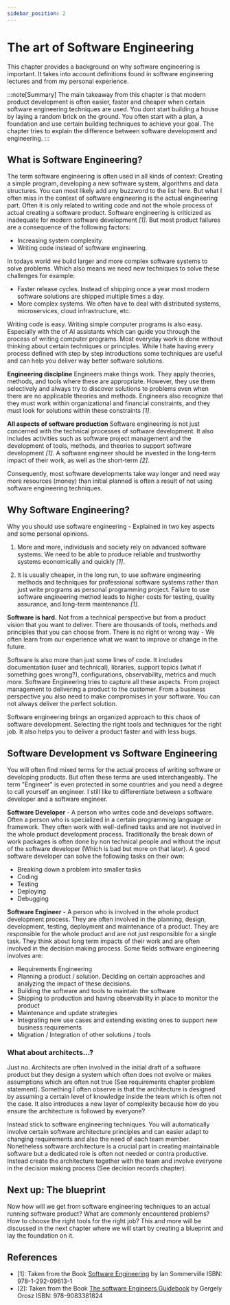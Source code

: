 ```yaml
---
sidebar_position: 2
---
```


# The art of Software Engineering
This chapter provides a background on why software engineering is important. It takes into account definitions found in software engineering lectures and from my personal experience.

:::note[Summary]
The main takeaway from this chapter is that modern product development is often easier, faster and cheaper when certain software engineering techniques are used. You dont start building a house by laying a random brick on the ground. You often start with a plan, a foundation and use certain building techniques to achieve your goal. The chapter tries to explain the difference between software development and engineering.
:::

## What is Software Engineering?
The term software engineering is often used in all kinds of context: Creating a simple program, developing a new software system, algorithms and data structures. You can most likely add any buzzword to the list here. But what I often miss in the context of software engineering is the actual engineering part. Often it is only related to writing code and not the whole process of actual creating a software product. Software engineering is criticized as inadequate for modern software development <cite>[1]</cite>. But most product failures are a consequence of the following factors:

- Increasing system complexity.
- Writing code instead of software engineering.

In todays world we build larger and more complex software systems to solve problems. Which also means we need new techniques to solve these challenges for example: 

- Faster release cycles. Instead of shipping once a year most modern software solutions are shipped multiple times a day.
- More complex systems. We often have to deal with distributed systems, microservices, cloud infrastructure, etc.

Writing code is easy. Writing simple computer programs is also easy. Especially with the of AI assistants which can guide you through the process of writing computer programs. Most everyday work is done without thinking about certain techniques or principles. While I hate having every process defined with step by step introductions some techniques are useful and can help you deliver way better software solutions. 

**Engineering discipline** 
Engineers make things work. They apply theories, methods, and tools where these are appropriate. However, they use them selectively and always try to discover solutions to problems even when there are no applicable theories and methods. Engineers also recognize that they must work within organizational and financial constraints, and they must look for solutions within these constraints <cite>[1]</cite>.

**All aspects of software production**
Software engineering is not just concerned with the technical processes of software development. It also includes activities such as software project management and the development of tools, methods, and theories to support software development <cite>[1]</cite>. A software engineer should be invested in the long-term impact of their work, as well as the short-term <cite>[2]</cite>.

Consequently, most software developments take way longer and need way more resources (money) than initial planned is often a result of not using software engineering techniques.

## Why Software Engineering?
Why you should use software engineering - Explained in two key aspects and some personal opinions.

1. More and more, individuals and society rely on advanced software systems. We need to be able to produce reliable and trustworthy systems economically and quickly <cite>[1]</cite>. 

2. It is usually cheaper, in the long run, to use software engineering methods and techniques for professional software systems rather than just write programs as personal programming project. Failure to use software engineering method leads to higher costs for testing, quality assurance, and long-term maintenance <cite>[1]</cite>. 

**Software is hard.** Not from a technical perspective but from a product vision that you want to deliver. There are thousands of tools, methods and principles that you can choose from. There is no right or wrong way - We often learn from our experience what we want to improve or change in the future. 

Software is also more than just some lines of code. It includes documentation (user and technical), libraries, support topics (what if something goes wrong?), configurations, observability, metrics and much more. Software Engineering tries to capture all these aspects. From project management to delivering a product to the customer. From a business perspective you also need to make compromises in your software. You can not always deliver the perfect solution.

Software engineering brings an organized approach to this chaos of software development. Selecting the right tools and techniques for the right job. It also helps you to deliver a product faster and with less bugs.

## Software Development vs Software Engineering

You will often find mixed terms for the actual process of writing software or developing products. But often these terms are used interchangeably. The term "Engineer" is even protected in some countries and you need a degree to call yourself an engineer. I still like to differentiate between a software developer and a software engineer. 

**Software Developer** - A person who writes code and develops software. Often a person who is specialized in a certain programming language or framework. They often work with well-defined tasks and are not involved in the whole product development process. Traditionally the break down of work packages is often done by non technical people and without the input of the software developer (Which is bad but more on that later). A good software developer can solve the following tasks on their own:
- Breaking down a problem into smaller tasks
- Coding
- Testing
- Deploying
- Debugging

**Software Engineer** - A person who is involved in the whole product development process. They are often involved in the planning, design, development, testing, deployment and maintenance of a product. They are responsible for the whole product and are not just responsible for a single task. They think about long term impacts of their work and are often involved in the decision making process. Some fields software engineering involves are:

- Requirements Engineering
- Planning a product / solution. Deciding on certain approaches and analyzing the impact of these decisions.
- Building the software and tools to maintain the software
- Shipping to production and having observability in place to monitor the product
- Maintenance and update strategies
- Integrating new use cases and extending existing ones to support new business requirements
- Migration / Integration of other solutions / tools

### What about architects...?

Just no. Architects are often involved in the initial draft of a software product but they design a system which often does not evolve or makes assumptions which are often not true (See requirements chapter problem statement). Something I often observe is that the architecture is designed by assuming a certain level of knowledge inside the team which is often not the case. It also introduces a new layer of complexity because how do you ensure the architecture is followed by everyone? 

Instead stick to software engineering techniques. You will automatically involve certain software architecture principles and can easier adapt to changing requirements and also the need of each team member. Nonetheless software architecture is a crucial part in creating maintainable software but a dedicated role is often not needed or contra productive. Instead create the architecture together with the team and involve everyone in the decision making process (See decision records chapter). 

## Next up: The blueprint

Now how will we get from software engineering techniques to an actual running software product? What are commonly encountered problems? How to choose the right tools for the right job? This and more will be discussed in the next chapter where we will start by creating a blueprint and lay the foundation on it.

## References 
- [1]: Taken from the Book [Software Engineering](https://software-engineering-book.com/) by Ian Sommerville ISBN: 978-1-292-09613-1
- [2]: Taken from the Book [The software Engineers Guidebook](https://www.engguidebook.com/) by Gergely Orosz ISBN: 978-9083381824